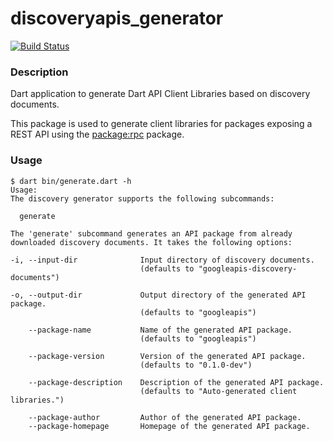 # discoveryapis_generator

[![Build Status](https://drone.io/github.com/dart-gde/discovery_api_dart_client_generator/status.png)](https://drone.io/github.com/dart-gde/discovery_api_dart_client_generator/latest)

### Description

Dart application to generate Dart API Client Libraries based on discovery 
documents.

This package is used to generate client libraries for packages exposing a REST
API using the [package:rpc](https://pub.dartlang.org/packages/rpc) package.

### Usage

```
$ dart bin/generate.dart -h
Usage:
The discovery generator supports the following subcommands:

  generate

The 'generate' subcommand generates an API package from already downloaded discovery documents. It takes the following options:

-i, --input-dir              Input directory of discovery documents.
                             (defaults to "googleapis-discovery-documents")

-o, --output-dir             Output directory of the generated API package.
                             (defaults to "googleapis")

    --package-name           Name of the generated API package.
                             (defaults to "googleapis")

    --package-version        Version of the generated API package.
                             (defaults to "0.1.0-dev")

    --package-description    Description of the generated API package.
                             (defaults to "Auto-generated client libraries.")

    --package-author         Author of the generated API package.
    --package-homepage       Homepage of the generated API package.
```